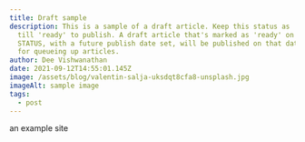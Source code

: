 ```yaml
---
title: Draft sample
description: This is a sample of a draft article. Keep this status as 'draft'
  till 'ready' to publish. A draft article that's marked as 'ready' on the
  STATUS, with a future publish date set, will be published on that date. Great
  for queueing up articles.
author: Dee Vishwanathan
date: 2021-09-12T14:55:01.145Z
image: /assets/blog/valentin-salja-uksdqt8cfa8-unsplash.jpg
imageAlt: sample image
tags:
  - post
---
```

an example site